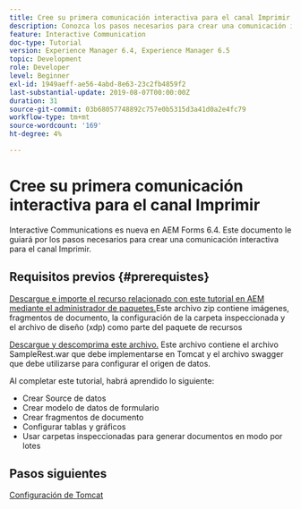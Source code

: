 ```yaml
---
title: Cree su primera comunicación interactiva para el canal Imprimir
description: Conozca los pasos necesarios para crear una comunicación interactiva para el canal Imprimir. Interactive Communications es nueva en AEM Forms 6.4.
feature: Interactive Communication
doc-type: Tutorial
version: Experience Manager 6.4, Experience Manager 6.5
topic: Development
role: Developer
level: Beginner
exl-id: 1949aeff-ae56-4abd-8e63-23c2fb4859f2
last-substantial-update: 2019-08-07T00:00:00Z
duration: 31
source-git-commit: 03b68057748892c757e0b5315d3a41d0a2e4fc79
workflow-type: tm+mt
source-wordcount: '169'
ht-degree: 4%

---
```


# Cree su primera comunicación interactiva para el canal Imprimir

Interactive Communications es nueva en AEM Forms 6.4. Este documento le guiará por los pasos necesarios para crear una comunicación interactiva para el canal Imprimir.

## Requisitos previos {#prerequistes}

[Descargue e importe el recurso relacionado con este tutorial en AEM mediante el administrador de paquetes.](assets/gettingstartedassets.zip)Este archivo zip contiene imágenes, fragmentos de documento, la configuración de la carpeta inspeccionada y el archivo de diseño (xdp) como parte del paquete de recursos

[Descargue y descomprima este archivo.](assets/warfileandswaggerfile.zip) Este archivo contiene el archivo SampleRest.war que debe implementarse en Tomcat y el archivo swagger que debe utilizarse para configurar el origen de datos.

Al completar este tutorial, habrá aprendido lo siguiente:

* Crear Source de datos
* Crear modelo de datos de formulario
* Crear fragmentos de documento
* Configurar tablas y gráficos
* Usar carpetas inspeccionadas para generar documentos en modo por lotes


## Pasos siguientes

[Configuración de Tomcat](./set-up-tomcat.md)
